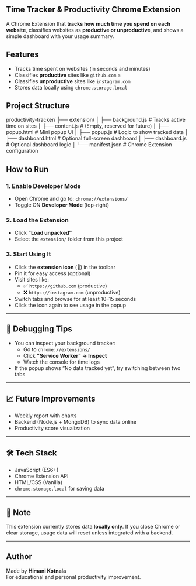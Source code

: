  ## Time Tracker & Productivity Chrome Extension 

A Chrome Extension that **tracks how much time you spend on each website**, classifies websites as **productive or unproductive**, and shows a simple dashboard with your usage summary.


## Features

-  Tracks time spent on websites (in seconds and minutes)
-  Classifies **productive** sites like `github.com` a
-  Classifies  **unproductive** sites like `instagram.com` 
-  Stores data locally using `chrome.storage.local`


##  Project Structure

productivity-tracker/
├── extension/
│ ├── background.js # Tracks active time on sites
│ ├── content.js # (Empty, reserved for future)
│ ├── popup.html # Mini popup UI
│ ├── popup.js # Logic to show tracked data
│ ├── dashboard.html # Optional full-screen dashboard
│ ├── dashboard.js # Optional dashboard logic
│ └── manifest.json # Chrome Extension configuration


##  How to Run

### 1. Enable Developer Mode

- Open Chrome and go to: `chrome://extensions/`
- Toggle ON **Developer Mode** (top-right)

### 2. Load the Extension

- Click **"Load unpacked"**
- Select the `extension/` folder from this project

### 3. Start Using It

- Click the **extension icon** (🧩) in the toolbar
- Pin it for easy access (optional)
- Visit sites like:
  - ✅ `https://github.com` (productive)
  - ❌ `https://instagram.com` (unproductive)
- Switch tabs and browse for at least 10–15 seconds
- Click the icon again to see usage in the popup

---

## 🧪 Debugging Tips

- You can inspect your background tracker:
  - Go to `chrome://extensions/`
  - Click **"Service Worker" → Inspect**
  - Watch the console for time logs
- If the popup shows “No data tracked yet”, try switching between two tabs

---

## 📈 Future Improvements

- Weekly report with charts
- Backend (Node.js + MongoDB) to sync data online
- Productivity score visualization

---

## 🛠 Tech Stack

- JavaScript (ES6+)
- Chrome Extension API
- HTML/CSS (Vanilla)
- `chrome.storage.local` for saving data

---

## 📌 Note

This extension currently stores data **locally only**. If you close Chrome or clear storage, usage data will reset unless integrated with a backend.

---

##  Author

Made by **Himani Kotnala**   
For educational and personal productivity improvement.
